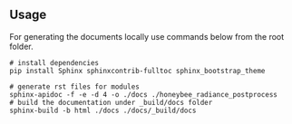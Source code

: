 
## Usage
For generating the documents locally use commands below from the root folder. 

```shell
# install dependencies
pip install Sphinx sphinxcontrib-fulltoc sphinx_bootstrap_theme

# generate rst files for modules
sphinx-apidoc -f -e -d 4 -o ./docs ./honeybee_radiance_postprocess
# build the documentation under _build/docs folder
sphinx-build -b html ./docs ./docs/_build/docs
```
